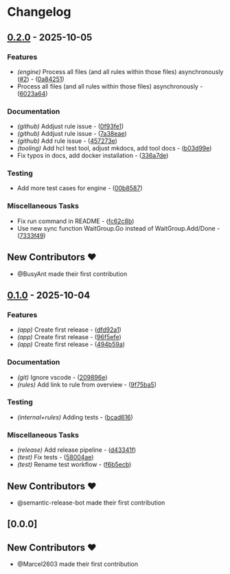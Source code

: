 # Changelog

## [0.2.0](https://github.com/Marcel2603/tfcoach/compare/v0.1.0..v0.2.0) - 2025-10-05

### Features

- *(engine)* Process all files (and all rules within those files) asynchronously ([#2](https://github.com/marcel2603/tfcoach/issues/2)) - ([0a84251](https://github.com/Marcel2603/tfcoach/commit/0a8425155b4fd92dc2606f881d4da53c469ebd8e))
- Process all files (and all rules within those files) asynchronously - ([6023a64](https://github.com/Marcel2603/tfcoach/commit/6023a642544b02358e8ae5359cced35bbb9166c9))

### Documentation

- *(github)* Addjust rule issue - ([0f93fe1](https://github.com/Marcel2603/tfcoach/commit/0f93fe1753c82393650030458175d5a246919eb7))
- *(github)* Addjust rule issue - ([7a38eae](https://github.com/Marcel2603/tfcoach/commit/7a38eaeba959001acc74fbb69477de77ce3fe4e8))
- *(github)* Add rule issue - ([457273e](https://github.com/Marcel2603/tfcoach/commit/457273eec7dca15914ea284b6db1706554d63d48))
- *(tooling)* Add hcl test tool, adjust mkdocs, add tool docs - ([b03d99e](https://github.com/Marcel2603/tfcoach/commit/b03d99e368318d0caa514eb675821c0c6dd0eaa6))
- Fix typos in docs, add docker installation - ([336a7de](https://github.com/Marcel2603/tfcoach/commit/336a7de39dc3b11cc5b8021ccf0eeeb3cc17c649))

### Testing

- Add more test cases for engine - ([00b8587](https://github.com/Marcel2603/tfcoach/commit/00b8587e15bdea02db3c62aeefa8462076f2efa3))

### Miscellaneous Tasks

- Fix run command in README - ([fc62c8b](https://github.com/Marcel2603/tfcoach/commit/fc62c8b8ea656d613c1a2d58beec7f9aa206bc46))
- Use new sync function WaitGroup.Go instead of WaitGroup.Add/Done - ([7333f49](https://github.com/Marcel2603/tfcoach/commit/7333f492f45ac543385a2c16388b3e9f9ab35be9))

## New Contributors ❤️

* @BusyAnt made their first contribution
## [0.1.0](https://github.com/Marcel2603/tfcoach/compare/v0.0.0..v0.1.0) - 2025-10-04

### Features

- *(app)* Create first release - ([dfd92a1](https://github.com/Marcel2603/tfcoach/commit/dfd92a12b0449e6eb528efd06a56ad155ce78503))
- *(app)* Create first release - ([96f5efe](https://github.com/Marcel2603/tfcoach/commit/96f5efe44e2fee90ababca23643cc39a35a6ae80))
- *(app)* Create first release - ([494b59a](https://github.com/Marcel2603/tfcoach/commit/494b59a7bb77e1f34c57ffd9bb2f73c2a3440af0))

### Documentation

- *(git)* Ignore vscode - ([209896e](https://github.com/Marcel2603/tfcoach/commit/209896e4f4ade14137a5ef87b37df4836ab437c5))
- *(rules)* Add link to rule from overview - ([9f75ba5](https://github.com/Marcel2603/tfcoach/commit/9f75ba59a1af0dcc435094c738df7d754d8043a0))

### Testing

- *(internal+rules)* Adding tests - ([bcad616](https://github.com/Marcel2603/tfcoach/commit/bcad616a7bb83d2c7b04ad9b4bd92d2191af2d3a))

### Miscellaneous Tasks

- *(release)* Add release pipeline - ([d43341f](https://github.com/Marcel2603/tfcoach/commit/d43341fefdc49ab492bf974f2df2a3ed30fe666e))
- *(test)* Fix tests - ([58004ae](https://github.com/Marcel2603/tfcoach/commit/58004ae089073e712924859f7cc3181244103d97))
- *(test)* Rename test workflow - ([f6b5ecb](https://github.com/Marcel2603/tfcoach/commit/f6b5ecb8a02ecfaf99f15f055596881df032336c))

## New Contributors ❤️

* @semantic-release-bot made their first contribution
## [0.0.0]

## New Contributors ❤️

* @Marcel2603 made their first contribution


